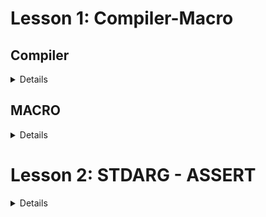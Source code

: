 # Lesson 1: Compiler-Macro

## Compiler ##
<details close>

- Trình biên dịch là một chương trình máy tính được thiết kế để dịch code viết bằng một ngôn ngữ lập trình (source language) sang ngôn ngữ khác (the target language). 

- Compiler thường dùng biên dịch ngôn ngữ bậc cao (C++, Java,...) về ngôn ngữ bậc thấp hơn (ASM, object code,...) để tạo ra một chương trình mà máy tính có thể hiểu và thực thi được.


## Các bước biên dịch chương trình

![Compiler](images/Compiler.png)

### Bước 1: Preprocessing

Đầu tiên Compiler sẽ nhận source code, sau đó tiến hành các bước tiền xử lý: 
- **Include header**: Thay thế các dòng code bắt đầu bằng "#include" bằng toàn bộ nội dung đã code trong các file mà chương trình hiện tại (main) đang include.

- **Expand macro**: đọc nội dung macro đã được định nghĩa, mỗi khi macro được gọi thì tên macro được thay thế bằng nội dung của macro đó. Các loại macro khác nhau được xử lý theo những cách khác nhau (**sẽ được trình bày rõ trong phần Macro.**)

- **Xóa comment**: xóa toàn bộ các dòng comment được viết trong source code.

- **Tạo file .i/.ii**: sau khi thực hiện 3 bước trên, ta có nội dung code hoàn chỉnh của source code (main) được lưu dưới định dạng file .i (chỉ lưu ra một file duy nhất là file của chương trình chính).

Lệnh thực hiện trên terminal:
```c
gcc -E main.c -o main.i
```

### Bước 2: Preprocessing

Các file sau tiền xử lý (.i, .ii) được biên dịch thành các file assembly (.s). Bước này compiler sẽ vừa biên dịch vừa tìm lỗi.

Lệnh thực hiện trên terminal:
```c
gcc main.i -S -o main.s
```
### Bước 3: Assemble

Các file assembly được chuyển đổi thành các file mã máy (machine code hay object code) có định dạng .o(đối với c) hoặc .obj (đối với C++) bởi assembler.

Lệnh thực hiện trên terminal:
```c
gcc main.i -S -o main.s
```

### Bước 4: Linking

Cuối cùng linker sẽ kết hợp các file object code với các file thư viện (.lib, .a) để tạo thành một file chương trình có thể thực thi được (file .exe).

Lệnh thực hiện trên terminal, tạo main.exe và chạy nó:
```c
gcc test1.o test2.o main.o -o main
./main
```
</details>

## MACRO
<details close>

Là thuật ngữ chỉ những thông tin được xử lý ở quá trình tiền xử lý (Preprocessing). Có 3 loại macro chính:
- #include
- #define, #undef
- #if, #elif, #else, #ifdef, #ifndef

### \#include
Chỉ thị này dùng để chèn nội dung của một file code vào source code đang gọi chỉ thị #include và lưu lại nội dung mới dưới dạng file .i/.ii. 

Bằng chỉ thị #include ta có thể tái sử dụng code, phân chia chương trình thành các phần nhỏ để dễ dàng quản lý.

File sum.h
```c
int sum(int a, int b);
```
File main.c
```c
#include"sum.h"
int main(){return 0;}
```
File main.i
```c
int sum(int a, int b);
int main(){return 0;}
```
### \#define
Khi định nghĩa một macro bằng cách sử dụng tiền xử lý #define, mỗi khi macro được gọi trong source code thì compiler sẽ thay thể macro đó với nội dung nó được định nghĩa.
```c
#include <stdio.h>

#define SQUARE(x) ((x) * (x))
int main() 
{
 int result = SQUARE(5); // int result = ((5) * (5));
 printf("Result is: %d\n", result);
 return 0;
}
```

## \#undef

Để định nghĩa là macro trùng tên, ta phải hủy định nghĩa cũ trước đó của nó, sau đó mới được định nghĩa lại macro đó.

 Chỉ thị #undef dùng để hủy định nghĩa của một macro đã được 
định nghĩa trước đó bằng #define.

```c
#include <stdio.h>
#define SENSOR_DATA 42
int main() {
 printf("Value of MY_MACRO: %d\n", MY_MACRO); 
 // Hủy định nghĩa SENSOR_DATA
 #undef SENSOR_DATA
 // Định nghĩa SENSOR_DATA
 #define SENSOR_DATA 50
 printf("Value of MY_MACRO: %d\n", MY_MACRO);
 return 0;
}
```
Output:
> Value of MY_MACRO: 42 \
> Value of MY_MACRO: 50

## \#if, #elif, #else
Macro #if để bắt đầu một điều kiện tiền xử lý. 
Đoạn code dưới đây mô tả cách macro #if, #elif, #else hoạt động.
```c
#include <stdio.h>

// Định nghĩa một macro
#define CONDITION 3

int main() {
    // Sử dụng #if, #elif, #else
    #if CONDITION == 1                               // Điều kiện #if sai, lệnh #define không được thực thi
        #define SENSOR TRUE
    #elif CONDITION == 2                             // Tiếp tục kiểm tra với #elif
        #define SENSOR FALSE            
    #else                                          // Không có điều kiện nào ở trên đúng
        printf("FALIED.\n");
    #endif

    return 0;
}
```
## \#ifdef, #ifndef
#ifdef dùng để kiểm tra nếu macro đã được định nghĩa thì mã nguồn sau #ifdef sẽ được biên dịch.
#ifndef dùng để kiểm tra nếu macro chưa được định nghĩa thì mã nguồn sau #ifndef sẽ được biên dịch.
```c
#ifndef __ABC_H
#define __ABC_H
#endif

#ifdef __ABC_H
int a = 0;
#endif
```
##Macro function
Ta có thể dùng macro để định nghĩa function, khi macro function có nhiều dòng, ta gõ ký tự "\" để xuống dòng.
```c
#define SUM(a,b) \
printf("Tong la: ", a+b);\
return (a+b);
```
Viết macro function sẽ tối ưu về tốc độ hơn so với việc ta viết riêng định nghĩa function đó. Tuy nhiên macro function sẽ không tối ưu về bộ nhớ trên RAM.

## Toán tử \# và \#\# trong macro
Toán tử #: chuỗi nhập vào tự chuẩn hóa thành dạng chuỗi
```c
  #define CREATE_FUNC(func, cmd)  \
  void func() {                   \
      printf(#cmd);               
  }
  CREATE_FUNC (test1, this is function test1)

  //Kết quả quá trình preprocessing sẽ là:
  // void test1() {
  // printf("this is function test1");
  //}
```
Toán tử ##: nối các chuỗi lại với nhau.
```c
  #define CREATE_VAR(name)        \
  int int_##name;  
  CREATE_VAR(first)
  //Kết quả quá trình preprocessing sẽ là:
  // int int_first;
```

##Variadic macro
Là dạng macro khi định nghĩa có số lượng tham số đầu vào là bất định, cho phép người lập trình mở rộng không giới hạn số lượng tham số truyền vào.
Sử dụng cú pháp "..." biểu thị những tham số sau có thể mở rộng.
```c
// Định nghĩa variadic macro
#define PRINT_ARGS(format, ...) printf(format, __VA_ARGS__);

int main () { 
    PRINT_ARGS("Hello numbers %d, %f, %s", 10, 27.3, " OK") // printf("Hello numbers %d, %f, %s", 10, 27.3, " OK");
    return 0;}
```
</details>

# Lesson 2: STDARG - ASSERT
<details close>
## Thư viện STDARG
Là một thư viện chuẩn của ngôn ngữ C, cho phép định nghĩa hàm với số lượng tham số tùy ý.

Giả sử ta định nghĩa một hàm "void display(int count,...);", để sử dụng thư viện STDARD định nghĩa hàm trên ta cần hiểu rõ các thành phần sau:

**va_list val**: là một kiểu dữ liệu khi khai báo ta sẽ được một biến con trỏ là val, con trỏ này được khai báo để trỏ tới vùng nhớ của một chuỗi với các phần tử chuỗi lần lượt là địa chỉ của các tham số truyền vào.

**va_start(val, count)**: có tác dụng khởi tạo một chuỗi chứa các địa chỉ của các tham số được truyền vào hàm, ta tạm gọi chuỗi này là chuỗi A. Đầu tiên val sẽ được trỏ tới vùng nhớ trong chuỗi A chứa địa chỉ của biến count.

**va_arg(val, <type>)**: tại vị trí val đang trỏ tới (ví dụ là đang trỏ tới tham số count), trỏ tiếp tới vị trí tiếp theo trong chuỗi A, vị trí này mang giá trị là địa chỉ của tham số kế tiếp. Sau đó val được ép kiểu theo kiểu dữ liệu <type> được chỉ định.

**va_end(val)**: giải phóng bộ nhớ, kết thúc việc sử dụng chuỗi A mang các địa chỉ của tham số truyền vào

```c
#include <stdio.h>
#include <stdarg.h>

void display(int count, ...) {
    va_list av;
    va_start(av, count);
   
    printf("Value at 1: %d\n", va_arg(av,int)); 
    printf("Value at 2: %d\n", va_arg(av,int)); 

    va_end(va);
}

int main(){
    display(5, 6, 8,);
    return 0;
}

//OUTPUT: 
// Value at 1: 6
// Value at 2: 8
```

## Thư viện ASSERT

Thư viện này sử dụng để hỗ trợ debug chương trình

**Hàm assert()**: dùng để khai báo điều kiện, nếu điều kiện đúng thì tiếp tục chương trình, nếu điều kiện sai thì chương trình sẽ dừng và báo lỗi tại vị trí code đang lỗi.

```c
#include <stdio.h>
#include <assert.h>
#include <math.h>

double canbachai(int a){
    assert( a >= 0 && "Giá trị đầu vào bé hơn 0");
    return (double) sqrt(b);
}

int main(int argc, char const*argv[])
{
    printf("Output: %f\n", canbachai(-4)); 
    return 0;
}
```
</details>